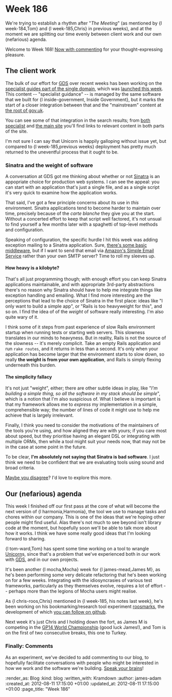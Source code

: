 Week 186
=========

We're trying to establish a rhythm after "_The Meeting_" (as mentioned by {l week-184,Tom} and {l week-185,Chris} in previous weeks), and at the moment we are splitting our time evenly between client work and our own (nefarious) agenda.

Welcome to Week 168! [Now with commenting](#comments) for your thought-expressing pleasure.


The client work
-----------

The bulk of our effort for [GDS](http://digital.cabinetoffice.gov.uk) over recent weeks has been working on the [specialist guides part of the single domain](https://www.gov.uk/specialist), which was [launched this week](http://digital.cabinetoffice.gov.uk/2012/08/08/shipping-new-formats-the-gov-uk-international-trade-release/). This content -- "specialist guidance" -- is managed by the same software that we built for {l inside-government, Inside Government}, but it marks the start of a closer integration between that and the "mainstream" content at [the root of gov.uk](https://www.gov.uk).

You can see some of that integration in the search results; from [both specialist](https://www.gov.uk/specialist/search?q=animals) and [the main site](https://www.gov.uk/search?q=animals) you'll find links to relevant content in both parts of the site.

I'm not sure I can say that Unicorn is happily galloping without issue yet, but compared to {l week-185,previous weeks} deployment has pretty much returned to the uneventful process that it ought to be.


### Sinatra and the weight of software

A conversation at GDS got me thinking about whether or not [Sinatra](http://sinatrarb.com) is an appopriate choice for production web systems. I can see the appeal: you can start with an application that's just a single file, and as a single script it's very quick to examine how the application works.

That said, I've got a few principle concerns about its use in *this* environment. Sinatra applications tend to become harder to maintain over time, precisely because of the _carte blanche_ they give you at the start. Without a concerted effort to keep that script well factored, it's not unsual to find yourself a few months later with a spaghetti of top-level methods and configuration.

Speaking of configuration, the specific hurdle I hit this week was adding exception mailing to a Sinatra application. Sure, [there's some basic middleware](https://github.com/rack/rack-contrib/blob/master/lib/rack/contrib/mailexceptions.rb), but if I want to send that email via [Amazon's Simple Email Service](http://aws.amazon.com/ses/) rather than your own SMTP server? Time to roll my sleeves up.

#### How heavy is a kilobyte?

That's all just programming though; with enough effort you can keep Sinatra applications maintainable, and with appropriate 3rd-party abstractions there's no reason why Sinatra should have to help me integrate things like exception handling and emailing. What I find more interesting are the perceptions that lead to the choice of Sinatra in the first place: ideas like "I only want to build a simple app", or "Rails is too heavyweight for this", and so on. I find the idea of of the _weight_ of software really interesting. I'm also quite wary of it.

I think some of it steps from past experience of slow Rails environment startup when running tests or starting web servers. This slowness translates in our minds to heavyness. But in reality, Rails is not the source of the slowness -- it's merely complicit. Take an empty Rails application and run `rake routes`, and it returns in less than a second. It's only when your application has become larger that the environment starts to slow down, so really __the weight is from your own application__, and Rails is simply flexing underneath this burden.


#### The simplicity fallacy

It's not just "weight", either; there are other subtle ideas in play, like "_I'm building a simple thing, so all the software in my stack should be simple_", which is a notion that I'm also suspicious of. What I believe is important is that my framework allows me to *express* my implementation in a simple, comprehensible way; the number of lines of code it might use to help me achieve that is largely irrelevant.

Finally, I think you need to consider the motivations of the maintainers of the tools you're using, and how aligned they are with yours; if you care most about speed, but they prioritise having an elegant DSL or integrating with multiple ORMs, then while a tool might suit your needs now, that may not be in the case at some point in the future.

To be clear, **I'm absolutely not saying that Sinatra is bad software**. I just think we need to be confident that we are evaluating tools using sound and broad criteria.

[Maybe you disagree](#comments)? I'd love to explore this more.


Our (nefarious) agenda
--------------

This week I finished off our first pass at the core of what will become the next version of {l harmonia,Harmonia}, the tool we use to manage tasks and chores within our company. This is one of the ideas that we're hoping other people might find useful. Alas there's not much to see beyond isn't library code at the moment, but hopefully soon we'll be able to talk more about how it works. I think we have some really good ideas that I'm looking forward to sharing.

{l tom-ward,Tom} has spent some time working on a tool to wrangle [Unicorn](http://unicorn.bogomips.org/)s, since that's a problem that we've experienced both in our work with [GDS](http://digital.cabinetoffice.gov.uk), and in our own projects.

It's been another {l mocha,Mocha} week for {l james-mead,James M}, as he's been performing some very delicate refactoring that he's been working on for a few weeks. Integrating with the idiosyncrasies of various test frameworks, particularly as they themselves evolve, requires a lot of effort -- perhaps more than the legions of Mocha users might realise.

As {l chris-roos,Chris} mentioned in {l week-185, his notes last week}, he's been working on his bookmarking/research tool experiment [roosmarks](https://github.com/chrisroos/roosmarks), the development of which [you can follow on github](https://github.com/chrisroos/roosmarks/commits/master).

Next week it's just Chris and I holding down the fort, as James M is competing in the [GP14 World Championship](http://gp14worlds.com/) (good luck James!), and Tom is on the first of two consecutive breaks, this one to Turkey.


### Finally: Comments

As an experiment, we've decided to add commenting to our blog, to hopefully facilitate conversations with people who might be interested in how we work and the software we're building. [Speak your brains](http://www.youtube.com/watch?v=mogfCoM8vtc)!


:render_as: Blog
:kind: blog
:written_with: Kramdown
:author: james-adam
:created_at: 2012-08-11 17:15:00 +01:00
:updated_at: 2012-08-11 17:15:00 +01:00
:page_title: "Week 186"
